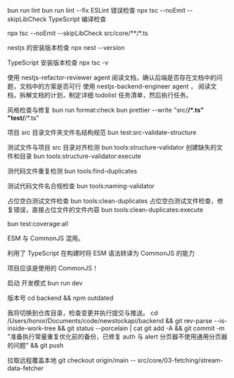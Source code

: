 bun run lint
bun run lint --fix   ESLint 错误检查
npx tsc --noEmit --skipLibCheck  TypeScript 编译检查

npx tsc --noEmit --skipLibCheck src/core/**/*.ts

nestjs 的安装版本检查
npx nest --version

TypeScript 安装版本检查
npx tsc -v

使用 nestjs-refactor-reviewer agent 阅读文档​，确认后端是否存在文档中的问题，文档中的方案是否可行
使用 nestjs-backend-engineer agent ， 阅读文档，拆解文档的计划，制定详细 todolist 任务清单，然后执行任务。

风格检查与修复
 bun run format:check
 bun prettier --write "src/**/*.ts" "test/**/*.ts"

项目 src 目录文件夹文件名结构规范
bun test:src-validate-structure

测试文件与项目 src 目录对齐检测
bun tools:structure-validator
创建缺失的文件和目录
bun tools:structure-validator:execute

测代码文件重复检测
bun tools:find-duplicates

测试代码文件名合规检查
bun tools:naming-validator

占位空白测试文件检查
bun tools:clean-duplicates
占位空白测试文件检查，修复错误，直接占位文件的文件内容
bun tools:clean-duplicates:execute

bun test:coverage:all

 ESM 与 CommonJS  混用。

 利用了 TypeScript 在构建时将 ESM 语法转译为 CommonJS 的能力

 项目应该是使用的 CommonJS！

 启动 开发模式
 bun run dev

版本号
cd backend && npm outdated


我将切换到仓库目录，检查变更并执行提交与推送。
cd /Users/honor/Documents/code/newstockapi/backend && git rev-parse --is-inside-work-tree && git status --porcelain | cat
git add -A && git commit -m "准备执行常量重复优化前的备份，已修复 auth 与 alert 分页器不使用通用分页器的问题" && git push

拉取远程覆盖本地
git checkout origin/main -- src/core/03-fetching/stream-data-fetcher



